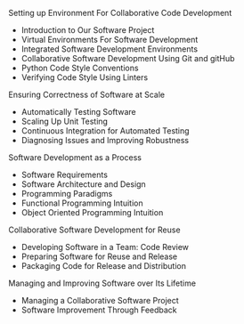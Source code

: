 Setting up Environment For Collaborative Code Development
* Introduction to Our Software Project
* Virtual Environments For Software Development
* Integrated Software Development Environments
* Collaborative Software Development Using Git and gitHub
* Python Code Style Conventions
* Verifying Code Style Using Linters

Ensuring Correctness of Software at Scale
* Automatically Testing Software
* Scaling Up Unit Testing
* Continuous Integration for Automated Testing
* Diagnosing Issues and Improving Robustness

Software Development as a Process
* Software Requirements
* Software Architecture and Design
* Programming Paradigms
* Functional Programming Intuition
* Object Oriented Programming Intuition

Collaborative Software Development for Reuse
* Developing Software in a Team: Code Review
* Preparing Software for Reuse and Release
* Packaging Code for Release and Distribution

Managing and Improving Software over Its Lifetime
* Managing a Collaborative Software Project
* Software Improvement Through Feedback